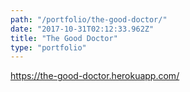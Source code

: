 ```yaml
---
path: "/portfolio/the-good-doctor/"
date: "2017-10-31T02:12:33.962Z"
title: "The Good Doctor"
type: "portfolio"
---
```


<https://the-good-doctor.herokuapp.com/>
